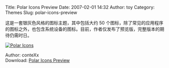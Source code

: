 Title: Polar Icons Preview
Date: 2007-02-01 14:32
Author: toy
Category: Themes
Slug: polar-icons-preview

这是一套银灰色风格的图标主题，其中包括大约 50
个图标，除了常见的应用程序的图标之外，也包含系统设备的图标。目前，作者仅发布了预览版，完整版本的期待仍需时日。

[![Polar
Icons](http://i.linuxtoy.org/i/2007/02/polar_s.png)](http://i.linuxtoy.org/i/2007/02/polar.png)

Author: conteXx  
Download: [Polar Icons
Preview](http://www.gnome-look.org/content/show.php?content=50893)
